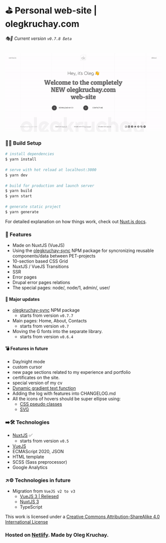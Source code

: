 # ⛳️ Personal web-site | olegkruchay.com

###### 🎭🎲️ Current version ```v0.7.8 ßeta```

[![The NEW olegkruchay.com web-site](./static/public/promo-olegkruchay-com.gif "The NEW olegkruchay.com web-site")](https://olegkruchay.com)

### 🔩🔧 Build Setup 

```bash
# install dependencies
$ yarn install

# serve with hot reload at localhost:3000
$ yarn dev

# build for production and launch server
$ yarn build
$ yarn start

# generate static project
$ yarn generate
```

For detailed explanation on how things work, check out [Nuxt.js docs](https://nuxtjs.org).

### 💎 Features 

- Made on NuxtJS (VueJS)
- Using the [olegkruchay-sync](https://classic.yarnpkg.com/en/package/olegkruchay-sync) NPM package for syncronizing reusable components/data between PET-projects
- 10-section based CSS Grid
- NuxtJS / VueJS Transitions
- SSR
- Error pages
- Drupal error pages relations
- The special pages: node/, node/1, admin/, user/

    
#### 🧨 Major updates 
- [olegkruchay-sync](https://classic.yarnpkg.com/en/package/olegkruchay-sync) NPM package
    - starts from version ```v0.7.7```
- Main pages: Home, About, Contacts
    - starts from version ```v0.7```
- Moving the G fonts into the separate library.
    - starts from version ```v0.6.4```

#### 💣 Features in future 

- Day/night mode
- custom cursor
- new page sections related to my experience and portfolio
- certificates on the site.
- special version of my cv
- [Dynamic gradient text function](https://www.sitepoint.com/dynamic-gradient-text-function-sass/)
- Adding the log with features into CHANGELOG.md
- All the icons of hovers should be super ellipse using: 
  - [CSS pseudo classes](http://jsfiddle.net/Lor0znhc/2/)
  - [SVG](https://medium.com/@nikolskayaolia/an-easy-way-to-implement-smooth-shapes-such-as-superellipse-and-squircle-into-a-user-interface-a5ba4e1139ed)
### ➡️🛠 Technologies 

- [NuxtJS](https://nuxtjs.org) ✅
  - starts from version ```v0.5```
- [VueJS](https://vuejs.org)
- ECMAScript 2020, JSON
- HTML template
- SCSS (Sass preprocessor)
- Google Analytics

### ↗️⚙️ Technologies in future 

- Migration from ```VueJS v2 to v3```
  - [VueJS 3 | Reliesed ](http://v3.vuejs.org/)
  - [NuxtJS 3](https://nuxtjs.org) 
  - TypeScript

This work is licensed under a [Creative Commons Attribution-ShareAlike 4.0 International License](https://creativecommons.org/licenses/by-sa/4.0/)

### Hosted on [Netlify](https://netlify.com). Made by Oleg Kruchay.
